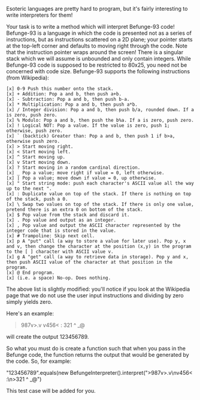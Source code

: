Esoteric languages are pretty hard to program, but it's fairly interesting to write interpreters for them!

Your task is to write a method which will interpret Befunge-93 code! Befunge-93 is a language in which the code is presented not as a series of instructions, but as instructions scattered on a 2D plane; your pointer starts at the top-left corner and defaults to moving right through the code. Note that the instruction pointer wraps around the screen! There is a singular stack which we will assume is unbounded and only contain integers. While Befunge-93 code is supposed to be restricted to 80x25, you need not be concerned with code size. Befunge-93 supports the following instructions (from Wikipedia):

    [x] 0-9 Push this number onto the stack.
    [x] + Addition: Pop a and b, then push a+b.
    [x] - Subtraction: Pop a and b, then push b-a.
    [x] * Multiplication: Pop a and b, then push a*b.
    [x] / Integer division: Pop a and b, then push b/a, rounded down. If a is zero, push zero.
    [x] % Modulo: Pop a and b, then push the b%a. If a is zero, push zero.
    [x] ! Logical NOT: Pop a value. If the value is zero, push 1; otherwise, push zero.
    [x] ` (backtick) Greater than: Pop a and b, then push 1 if b>a, otherwise push zero.
    [x] > Start moving right.
    [x] < Start moving left.
    [x] ^ Start moving up.
    [x] v Start moving down.
    [x] ? Start moving in a random cardinal direction.
    [x] _ Pop a value; move right if value = 0, left otherwise.
    [x] | Pop a value; move down if value = 0, up otherwise.
    [x] " Start string mode: push each character's ASCII value all the way up to the next ".
    [x] : Duplicate value on top of the stack. If there is nothing on top of the stack, push a 0.
    [x] \ Swap two values on top of the stack. If there is only one value, pretend there is an extra 0 on bottom of the stack.
    [x] $ Pop value from the stack and discard it.
    [x] . Pop value and output as an integer.
    [x] , Pop value and output the ASCII character represented by the integer code that is stored in the value.
    [x] # Trampoline: Skip next cell.
    [x] p A "put" call (a way to store a value for later use). Pop y, x and v, then change the character at the position (x,y) in the program to the [ ] character with ASCII value v.
    [x] g A "get" call (a way to retrieve data in storage). Pop y and x, then push ASCII value of the character at that position in the program.
    [x] @ End program.
    [x] (i.e. a space) No-op. Does nothing.

The above list is slightly modified: you'll notice if you look at the Wikipedia page that we do not use the user input instructions and dividing by zero simply yields zero.

Here's an example:

> 987v>.v
> v456< :
> 321 ^ \_@

will create the output 123456789.

So what you must do is create a function such that when you pass in the Befunge code, the function returns the output that would be generated by the code. So, for example:

"123456789".equals(new BefungeInterpreter().interpret(">987v>.v\nv456< :\n>321 ^ \_@")

This test case will be added for you.
